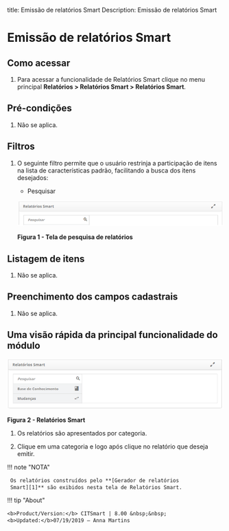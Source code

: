 title: Emissão de relatórios Smart
Description: Emissão de relatórios Smart

# Emissão de relatórios Smart

Como acessar
-----------

1.  Para acessar a funcionalidade de Relatórios Smart clique no menu
    principal **Relatórios > Relatórios Smart > Relatórios Smart**.

Pré-condições
------------

1.  Não se aplica.

Filtros
------

1.  O seguinte filtro permite que o usuário restrinja a participação de itens na
    lista de características padrão, facilitando a busca dos itens desejados:

    -   Pesquisar

    ![Criar](images/emit.png)

    **Figura 1 - Tela de pesquisa de relatórios**

Listagem de itens
-----------------

1.  Não se aplica.

Preenchimento dos campos cadastrais
----------------------------------

1.  Não se aplica.

Uma visão rápida da principal funcionalidade do módulo
----------------------------------------------------

![Criar](images/emit-2.png)

**Figura 2 - Relatórios Smart**

1.  Os relatórios são apresentados por categoria.

2.  Clique em uma categoria e logo após clique no relatório que deseja emitir.

!!! note "NOTA"

     Os relatórios construídos pelo **[Gerador de relatórios
     Smart][1]** são exibidos nesta tela de Relatórios Smart.


!!! tip "About"

    <b>Product/Version:</b> CITSmart | 8.00 &nbsp;&nbsp;
    <b>Updated:</b>07/19/2019 – Anna Martins
    
[1]:/pt-br/citsmart-platform-7/additional-features/reports/create/smart-reports/configuration/generate-report.html
